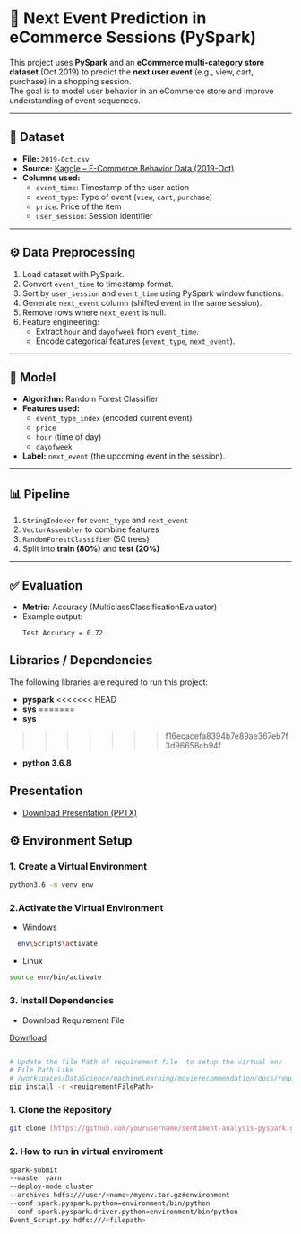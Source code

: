 # 🛒 Next Event Prediction in eCommerce Sessions (PySpark)

This project uses **PySpark** and an **eCommerce multi-category store dataset** (Oct 2019) to predict the **next user event** (e.g., view, cart, purchase) in a shopping session.  
The goal is to model user behavior in an eCommerce store and improve understanding of event sequences.

---

## 📂 Dataset
- **File:** `2019-Oct.csv`  
- **Source:** [Kaggle – E-Commerce Behavior Data (2019-Oct)](https://www.kaggle.com/datasets/mkechinov/ecommerce-behavior-data-from-multi-category-store) 
- **Columns used:**
  - `event_time`: Timestamp of the user action  
  - `event_type`: Type of event (`view`, `cart`, `purchase`)  
  - `price`: Price of the item  
  - `user_session`: Session identifier  

---

## ⚙️ Data Preprocessing
1. Load dataset with PySpark.  
2. Convert `event_time` to timestamp format.  
3. Sort by `user_session` and `event_time` using PySpark window functions.  
4. Generate `next_event` column (shifted event in the same session).  
5. Remove rows where `next_event` is null.  
6. Feature engineering:  
   - Extract `hour` and `dayofweek` from `event_time`.  
   - Encode categorical features (`event_type`, `next_event`).  

---

## 🧠 Model
- **Algorithm:** Random Forest Classifier  
- **Features used:**
  - `event_type_index` (encoded current event)  
  - `price`  
  - `hour` (time of day)  
  - `dayofweek`  
- **Label:** `next_event` (the upcoming event in the session).  

---

## 📊 Pipeline
1. `StringIndexer` for `event_type` and `next_event`  
2. `VectorAssembler` to combine features  
3. `RandomForestClassifier` (50 trees)  
4. Split into **train (80%)** and **test (20%)**  

---

## ✅ Evaluation
- **Metric:** Accuracy (MulticlassClassificationEvaluator)  
- Example output:  
  ```text
  Test Accuracy = 0.72
## Libraries / Dependencies

The following libraries are required to run this project:

- **pyspark** 
<<<<<<< HEAD
- **sys** 
=======
- **sys**
>>>>>>> f16ecacefa8394b7e89ae367eb7f3d96658cb94f
- **python 3.6.8**


## Presentation 
- [Download Presentation (PPTX)](data/Next-Event-Prediction-in-eCommerce-Sessions-using-PySpark.pptx)
## ⚙️ Environment Setup

### 1. Create a Virtual Environment

```bash
python3.6 -m venv env
```

### 2.Activate the Virtual Environment
- Windows
```bash
  env\Scripts\activate
```
- Linux
```bash
source env/bin/activate
```
### 3. Install Dependencies
- Download Requirement File

[Download](https://github.com/Faizi0952112/DataScience-Projects/blob/main/machineLearning/NextEventPrediction/data/) 


```bash

# Update the file Path of requirement file  to setup the virtual env
# File Path Like
# /workspaces/DataScience/machineLearning/movierecommendation/docs/requirements.txt
pip install -r <reuiqrementFilePath>

```
### 1. Clone the Repository

```bash
git clone [https://github.com/yourusername/sentiment-analysis-pyspark.git](https://github.com/Faizi0952112/DataScience-Projects.git)
```
### 2. How to run in virtual enviroment
```bash
spark-submit
--master yarn
--deploy-mode cluster  
--archives hdfs:///user/<name>/myenv.tar.gz#environment
--conf spark.pyspark.python=environment/bin/python
--conf spark.pyspark.driver.python=environment/bin/python
Event_Script.py hdfs:///<filepath>
